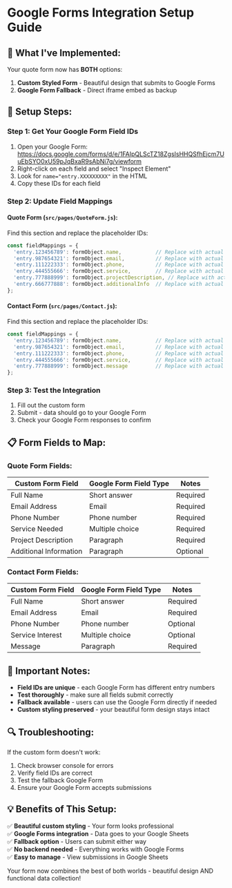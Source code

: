 # Google Forms Integration Setup Guide

## 🎯 **What I've Implemented:**

Your quote form now has **BOTH** options:
1. **Custom Styled Form** - Beautiful design that submits to Google Forms
2. **Google Form Fallback** - Direct iframe embed as backup

## 🔧 **Setup Steps:**

### **Step 1: Get Your Google Form Field IDs**

1. Open your Google Form: https://docs.google.com/forms/d/e/1FAIpQLScTZ18ZgsIsHHQSfhEjcm7UuEbSYO0xU59pJqBxaR9sAbNi7g/viewform
2. Right-click on each field and select "Inspect Element"
3. Look for `name="entry.XXXXXXXXX"` in the HTML
4. Copy these IDs for each field

### **Step 2: Update Field Mappings**

#### **Quote Form (`src/pages/QuoteForm.js`):**
Find this section and replace the placeholder IDs:

```javascript
const fieldMappings = {
  'entry.123456789': formObject.name,           // Replace with actual field ID
  'entry.987654321': formObject.email,          // Replace with actual field ID
  'entry.111222333': formObject.phone,          // Replace with actual field ID
  'entry.444555666': formObject.service,        // Replace with actual field ID
  'entry.777888999': formObject.projectDescription, // Replace with actual field ID
  'entry.666777888': formObject.additionalInfo  // Replace with actual field ID
};
```

#### **Contact Form (`src/pages/Contact.js`):**
Find this section and replace the placeholder IDs:

```javascript
const fieldMappings = {
  'entry.123456789': formObject.name,           // Replace with actual field ID
  'entry.987654321': formObject.email,          // Replace with actual field ID
  'entry.111222333': formObject.phone,          // Replace with actual field ID
  'entry.444555666': formObject.service,        // Replace with actual field ID
  'entry.777888999': formObject.message         // Replace with actual field ID
};
```

### **Step 3: Test the Integration**

1. Fill out the custom form
2. Submit - data should go to your Google Form
3. Check your Google Form responses to confirm

## 📋 **Form Fields to Map:**

### **Quote Form Fields:**
| Custom Form Field | Google Form Field Type | Notes |
|------------------|----------------------|-------|
| Full Name | Short answer | Required |
| Email Address | Email | Required |
| Phone Number | Phone number | Required |
| Service Needed | Multiple choice | Required |
| Project Description | Paragraph | Required |
| Additional Information | Paragraph | Optional |

### **Contact Form Fields:**
| Custom Form Field | Google Form Field Type | Notes |
|------------------|----------------------|-------|
| Full Name | Short answer | Required |
| Email Address | Email | Required |
| Phone Number | Phone number | Optional |
| Service Interest | Multiple choice | Optional |
| Message | Paragraph | Required |

## 🚨 **Important Notes:**

- **Field IDs are unique** - each Google Form has different entry numbers
- **Test thoroughly** - make sure all fields submit correctly
- **Fallback available** - users can use the Google Form directly if needed
- **Custom styling preserved** - your beautiful form design stays intact

## 🔍 **Troubleshooting:**

If the custom form doesn't work:
1. Check browser console for errors
2. Verify field IDs are correct
3. Test the fallback Google Form
4. Ensure your Google Form accepts submissions

## 💡 **Benefits of This Setup:**

✅ **Beautiful custom styling** - Your form looks professional  
✅ **Google Forms integration** - Data goes to your Google Sheets  
✅ **Fallback option** - Users can submit either way  
✅ **No backend needed** - Everything works with Google Forms  
✅ **Easy to manage** - View submissions in Google Sheets  

Your form now combines the best of both worlds - beautiful design AND functional data collection!
